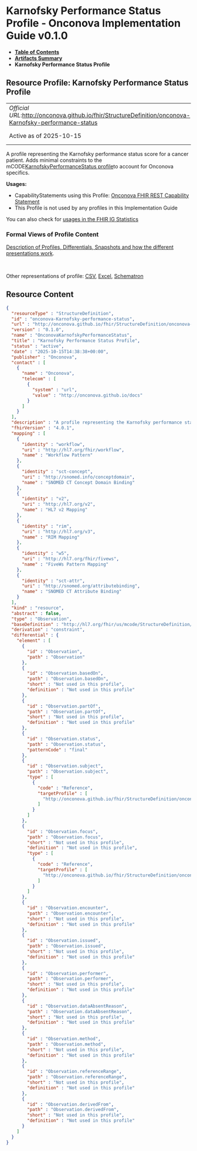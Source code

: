 # Karnofsky Performance Status Profile - Onconova Implementation Guide v0.1.0

* [**Table of Contents**](toc.md)
* [**Artifacts Summary**](artifacts.md)
* **Karnofsky Performance Status Profile**

## Resource Profile: Karnofsky Performance Status Profile 

| | |
| :--- | :--- |
| *Official URL*:http://onconova.github.io/fhir/StructureDefinition/onconova-Karnofsky-performance-status | *Version*:0.1.0 |
| Active as of 2025-10-15 | *Computable Name*:OnconovaKarnofskyPerformanceStatus |

 
A profile representing the Karnofsky performance status score for a cancer patient. 
Adds minimal constraints to the mCODE[KarnofskyPerformanceStatus profile](http://hl7.org/fhir/us/mcode/StructureDefinition/mcode-karnofsky-performance-status)to account for Onconova specifics. 

**Usages:**

* CapabilityStatements using this Profile: [Onconova FHIR REST Capability Statement](CapabilityStatement-onconova-capability-statement.md)
* This Profile is not used by any profiles in this Implementation Guide

You can also check for [usages in the FHIR IG Statistics](https://packages2.fhir.org/xig/onconova.fhir|current/StructureDefinition/onconova-Karnofsky-performance-status)

### Formal Views of Profile Content

 [Description of Profiles, Differentials, Snapshots and how the different presentations work](http://build.fhir.org/ig/FHIR/ig-guidance/readingIgs.html#structure-definitions). 

 

Other representations of profile: [CSV](StructureDefinition-onconova-Karnofsky-performance-status.csv), [Excel](StructureDefinition-onconova-Karnofsky-performance-status.xlsx), [Schematron](StructureDefinition-onconova-Karnofsky-performance-status.sch) 



## Resource Content

```json
{
  "resourceType" : "StructureDefinition",
  "id" : "onconova-Karnofsky-performance-status",
  "url" : "http://onconova.github.io/fhir/StructureDefinition/onconova-Karnofsky-performance-status",
  "version" : "0.1.0",
  "name" : "OnconovaKarnofskyPerformanceStatus",
  "title" : "Karnofsky Performance Status Profile",
  "status" : "active",
  "date" : "2025-10-15T14:38:38+00:00",
  "publisher" : "Onconova",
  "contact" : [
    {
      "name" : "Onconova",
      "telecom" : [
        {
          "system" : "url",
          "value" : "http://onconova.github.io/docs"
        }
      ]
    }
  ],
  "description" : "A profile representing the Karnofsky performance status score for a cancer patient.\n\nAdds minimal constraints to the mCODE [KarnofskyPerformanceStatus profile](http://hl7.org/fhir/us/mcode/StructureDefinition/mcode-karnofsky-performance-status) to account for Onconova specifics.",
  "fhirVersion" : "4.0.1",
  "mapping" : [
    {
      "identity" : "workflow",
      "uri" : "http://hl7.org/fhir/workflow",
      "name" : "Workflow Pattern"
    },
    {
      "identity" : "sct-concept",
      "uri" : "http://snomed.info/conceptdomain",
      "name" : "SNOMED CT Concept Domain Binding"
    },
    {
      "identity" : "v2",
      "uri" : "http://hl7.org/v2",
      "name" : "HL7 v2 Mapping"
    },
    {
      "identity" : "rim",
      "uri" : "http://hl7.org/v3",
      "name" : "RIM Mapping"
    },
    {
      "identity" : "w5",
      "uri" : "http://hl7.org/fhir/fivews",
      "name" : "FiveWs Pattern Mapping"
    },
    {
      "identity" : "sct-attr",
      "uri" : "http://snomed.org/attributebinding",
      "name" : "SNOMED CT Attribute Binding"
    }
  ],
  "kind" : "resource",
  "abstract" : false,
  "type" : "Observation",
  "baseDefinition" : "http://hl7.org/fhir/us/mcode/StructureDefinition/mcode-karnofsky-performance-status|4.0.0",
  "derivation" : "constraint",
  "differential" : {
    "element" : [
      {
        "id" : "Observation",
        "path" : "Observation"
      },
      {
        "id" : "Observation.basedOn",
        "path" : "Observation.basedOn",
        "short" : "Not used in this profile",
        "definition" : "Not used in this profile"
      },
      {
        "id" : "Observation.partOf",
        "path" : "Observation.partOf",
        "short" : "Not used in this profile",
        "definition" : "Not used in this profile"
      },
      {
        "id" : "Observation.status",
        "path" : "Observation.status",
        "patternCode" : "final"
      },
      {
        "id" : "Observation.subject",
        "path" : "Observation.subject",
        "type" : [
          {
            "code" : "Reference",
            "targetProfile" : [
              "http://onconova.github.io/fhir/StructureDefinition/onconova-cancer-patient|0.1.0"
            ]
          }
        ]
      },
      {
        "id" : "Observation.focus",
        "path" : "Observation.focus",
        "short" : "Not used in this profile",
        "definition" : "Not used in this profile",
        "type" : [
          {
            "code" : "Reference",
            "targetProfile" : [
              "http://onconova.github.io/fhir/StructureDefinition/onconova-primary-cancer-condition|0.1.0"
            ]
          }
        ]
      },
      {
        "id" : "Observation.encounter",
        "path" : "Observation.encounter",
        "short" : "Not used in this profile",
        "definition" : "Not used in this profile"
      },
      {
        "id" : "Observation.issued",
        "path" : "Observation.issued",
        "short" : "Not used in this profile",
        "definition" : "Not used in this profile"
      },
      {
        "id" : "Observation.performer",
        "path" : "Observation.performer",
        "short" : "Not used in this profile",
        "definition" : "Not used in this profile"
      },
      {
        "id" : "Observation.dataAbsentReason",
        "path" : "Observation.dataAbsentReason",
        "short" : "Not used in this profile",
        "definition" : "Not used in this profile"
      },
      {
        "id" : "Observation.method",
        "path" : "Observation.method",
        "short" : "Not used in this profile",
        "definition" : "Not used in this profile"
      },
      {
        "id" : "Observation.referenceRange",
        "path" : "Observation.referenceRange",
        "short" : "Not used in this profile",
        "definition" : "Not used in this profile"
      },
      {
        "id" : "Observation.derivedFrom",
        "path" : "Observation.derivedFrom",
        "short" : "Not used in this profile",
        "definition" : "Not used in this profile"
      }
    ]
  }
}

```
